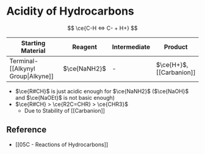 # Acidity of Hydrocarbons

$$
\ce{C-H <=> C- + H+}
$$

| Starting Material | Reagent | Intermediate | Product |
| ---- | ---- | ---- | ---- |
| Terminal-[[Alkynyl Group\|Alkyne]] | $\ce{NaNH2}$ | - | $\ce{H+}$,<br>[[Carbanion]] |

- $\ce{R#CH}$ is just acidic enough for $\ce{NaNH2}$ ($\ce{NaOH}$ and $\ce{NaOEt}$ is not basic enough)
- $\ce{R#CH} > \ce{R2C=CHR} > \ce{CHR3}$
  - Due to Stability of [[Carbanion]]

## Reference

- [[05C - Reactions of Hydrocarbons]]

